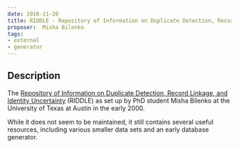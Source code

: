 ```yaml
---
date: 2016-11-20
title: RIDDLE - Repository of Information on Duplicate Detection, Record Linkage, and Identity Uncertainty 
proposer:  Misha Bilenko
tags:
- external
- generator
---
```


## Description

The [Repository of Information on Duplicate Detection, Record Linkage, and Identity
Uncertainty](http://www.cs.utexas.edu/users/ml/riddle/) (RIDDLE) as set up by PhD student
Misha Bilenko at the University of Texas at Austin in the early 2000.

While it does not seem to be maintained, it still contains several useful resources,
including various smaller data sets and an early database generator.

 
